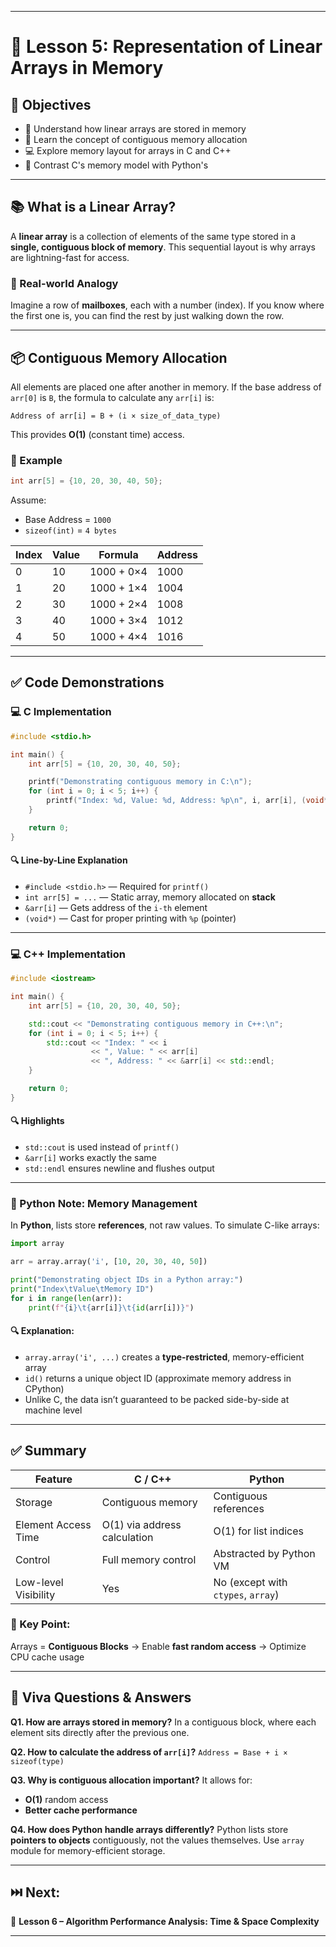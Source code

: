 
---

# 📘 Lesson 5: Representation of Linear Arrays in Memory

## 🎯 Objectives

* 🧠 Understand how linear arrays are stored in memory
* 🧩 Learn the concept of contiguous memory allocation
* 💻 Explore memory layout for arrays in C and C++
* 🐍 Contrast C's memory model with Python's

---

## 📚 What is a Linear Array?

A **linear array** is a collection of elements of the same type stored in a **single, contiguous block of memory**.
This sequential layout is why arrays are lightning-fast for access.

### 🧠 Real-world Analogy

Imagine a row of **mailboxes**, each with a number (index).
If you know where the first one is, you can find the rest by just walking down the row.

---

## 📦 Contiguous Memory Allocation

All elements are placed one after another in memory.
If the base address of `arr[0]` is `B`, the formula to calculate any `arr[i]` is:

```
Address of arr[i] = B + (i × size_of_data_type)
```

This provides **O(1)** (constant time) access.

### 🧮 Example

```c
int arr[5] = {10, 20, 30, 40, 50};
```

Assume:

* Base Address = `1000`
* `sizeof(int)` = `4 bytes`

| Index | Value | Formula    | Address |
| ----- | ----- | ---------- | ------- |
| 0     | 10    | 1000 + 0×4 | 1000    |
| 1     | 20    | 1000 + 1×4 | 1004    |
| 2     | 30    | 1000 + 2×4 | 1008    |
| 3     | 40    | 1000 + 3×4 | 1012    |
| 4     | 50    | 1000 + 4×4 | 1016    |

---

## ✅ Code Demonstrations

### 💻 C Implementation

```c
#include <stdio.h>

int main() {
    int arr[5] = {10, 20, 30, 40, 50};

    printf("Demonstrating contiguous memory in C:\n");
    for (int i = 0; i < 5; i++) {
        printf("Index: %d, Value: %d, Address: %p\n", i, arr[i], (void*)&arr[i]);
    }

    return 0;
}
```

#### 🔍 Line-by-Line Explanation

* `#include <stdio.h>` — Required for `printf()`
* `int arr[5] = ...` — Static array, memory allocated on **stack**
* `&arr[i]` — Gets address of the `i-th` element
* `(void*)` — Cast for proper printing with `%p` (pointer)

---

### 💻 C++ Implementation

```cpp
#include <iostream>

int main() {
    int arr[5] = {10, 20, 30, 40, 50};

    std::cout << "Demonstrating contiguous memory in C++:\n";
    for (int i = 0; i < 5; i++) {
        std::cout << "Index: " << i
                  << ", Value: " << arr[i]
                  << ", Address: " << &arr[i] << std::endl;
    }

    return 0;
}
```

#### 🔍 Highlights

* `std::cout` is used instead of `printf()`
* `&arr[i]` works exactly the same
* `std::endl` ensures newline and flushes output

---

### 🐍 Python Note: Memory Management

In **Python**, lists store **references**, not raw values. To simulate C-like arrays:

```python
import array

arr = array.array('i', [10, 20, 30, 40, 50])

print("Demonstrating object IDs in a Python array:")
print("Index\tValue\tMemory ID")
for i in range(len(arr)):
    print(f"{i}\t{arr[i]}\t{id(arr[i])}")
```

#### 🔍 Explanation:

* `array.array('i', ...)` creates a **type-restricted**, memory-efficient array
* `id()` returns a unique object ID (approximate memory address in CPython)
* Unlike C, the data isn’t guaranteed to be packed side-by-side at machine level

---

## ✅ Summary

| Feature              | C / C++                      | Python                             |
| -------------------- | ---------------------------- | ---------------------------------- |
| Storage              | Contiguous memory            | Contiguous references              |
| Element Access Time  | O(1) via address calculation | O(1) for list indices              |
| Control              | Full memory control          | Abstracted by Python VM            |
| Low-level Visibility | Yes                          | No (except with `ctypes`, `array`) |

### 📌 Key Point:

Arrays = **Contiguous Blocks** → Enable **fast random access** → Optimize CPU cache usage

---

## 📘 Viva Questions & Answers

**Q1. How are arrays stored in memory?**
In a contiguous block, where each element sits directly after the previous one.

**Q2. How to calculate the address of `arr[i]`?**
`Address = Base + i × sizeof(type)`

**Q3. Why is contiguous allocation important?**
It allows for:

* **O(1)** random access
* **Better cache performance**

**Q4. How does Python handle arrays differently?**
Python lists store **pointers to objects** contiguously, not the values themselves.
Use `array` module for memory-efficient storage.

---

## ⏭️ Next:

📘 **Lesson 6 – Algorithm Performance Analysis: Time & Space Complexity**

---


